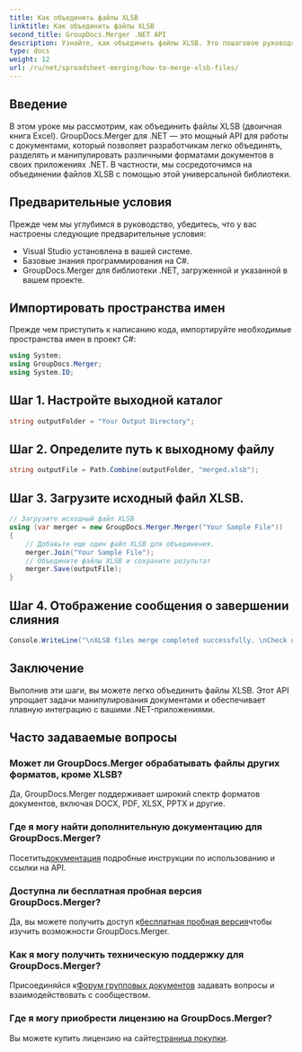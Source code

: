 ```yaml
---
title: Как объединить файлы XLSB
linktitle: Как объединить файлы XLSB
second_title: GroupDocs.Merger .NET API
description: Узнайте, как объединить файлы XLSB. Это пошаговое руководство упрощает задачи манипулирования документами.
type: docs
weight: 12
url: /ru/net/spreadsheet-merging/how-to-merge-xlsb-files/
---
```

## Введение
В этом уроке мы рассмотрим, как объединить файлы XLSB (двоичная книга Excel). GroupDocs.Merger для .NET — это мощный API для работы с документами, который позволяет разработчикам легко объединять, разделять и манипулировать различными форматами документов в своих приложениях .NET. В частности, мы сосредоточимся на объединении файлов XLSB с помощью этой универсальной библиотеки.
## Предварительные условия
Прежде чем мы углубимся в руководство, убедитесь, что у вас настроены следующие предварительные условия:
- Visual Studio установлена в вашей системе.
- Базовые знания программирования на C#.
- GroupDocs.Merger для библиотеки .NET, загруженной и указанной в вашем проекте.
  

## Импортировать пространства имен
Прежде чем приступить к написанию кода, импортируйте необходимые пространства имен в проект C#:
```csharp
using System; 
using GroupDocs.Merger;
using System.IO;
```
## Шаг 1. Настройте выходной каталог
```csharp
string outputFolder = "Your Output Directory";
```
## Шаг 2. Определите путь к выходному файлу
```csharp
string outputFile = Path.Combine(outputFolder, "merged.xlsb");
```
## Шаг 3. Загрузите исходный файл XLSB.
```csharp
// Загрузите исходный файл XLSB
using (var merger = new GroupDocs.Merger.Merger("Your Sample File"))
{
    // Добавьте еще один файл XLSB для объединения.
    merger.Join("Your Sample File");
    // Объедините файлы XLSB и сохраните результат
    merger.Save(outputFile);
}
```
## Шаг 4. Отображение сообщения о завершении слияния
```csharp
Console.WriteLine("\nXLSB files merge completed successfully. \nCheck output in {0}", outputFolder);
```

## Заключение
Выполнив эти шаги, вы можете легко объединить файлы XLSB. Этот API упрощает задачи манипулирования документами и обеспечивает плавную интеграцию с вашими .NET-приложениями.

## Часто задаваемые вопросы
### Может ли GroupDocs.Merger обрабатывать файлы других форматов, кроме XLSB?
Да, GroupDocs.Merger поддерживает широкий спектр форматов документов, включая DOCX, PDF, XLSX, PPTX и другие.
### Где я могу найти дополнительную документацию для GroupDocs.Merger?
 Посетить[документация](https://reference.groupdocs.com/merger/net/) подробные инструкции по использованию и ссылки на API.
### Доступна ли бесплатная пробная версия GroupDocs.Merger?
 Да, вы можете получить доступ к[бесплатная пробная версия](https://releases.groupdocs.com/)чтобы изучить возможности GroupDocs.Merger.
### Как я могу получить техническую поддержку для GroupDocs.Merger?
 Присоединяйся к[Форум групповых документов](https://forum.groupdocs.com/c/merger/32) задавать вопросы и взаимодействовать с сообществом.
### Где я могу приобрести лицензию на GroupDocs.Merger?
 Вы можете купить лицензию на сайте[страница покупки](https://purchase.groupdocs.com/buy).